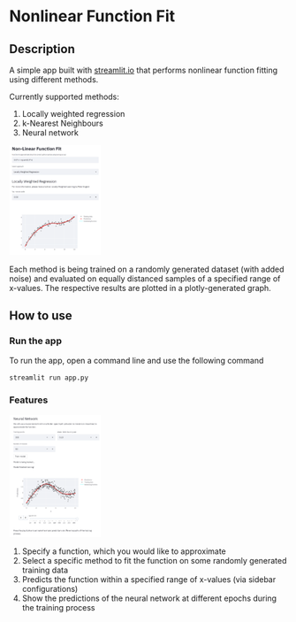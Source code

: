 # Nonlinear Function Fit 

## Description

A simple app built with [streamlit.io](https://streamlit.io/) that performs nonlinear function fitting using different methods.

Currently supported methods:
1. Locally weighted regression
2. k-Nearest Neighbours
3. Neural network

<img src="https://github.com/bmaag90/nonlinear-function-fit/blob/main/img/screenshot_1.png" width=33% height=33%>

Each method is being trained on a randomly generated dataset (with added noise) and evaluated on equally distanced samples of a specified range of x-values.
The respective results are plotted in a plotly-generated graph.

## How to use

### Run the app
To run the app, open a command line and use the following command

```bash
streamlit run app.py
```

### Features

<img src="https://github.com/bmaag90/nonlinear-function-fit/blob/main/img/screenshot_2.png" width=33% height=33%>

1. Specify a function, which you would like to approximate
2. Select a specific method to fit the function on some randomly generated training data
3. Predicts the function within a specified range of x-values (via sidebar configurations)
4. Show the predictions of the neural network at different epochs during the training process
